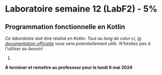 # Laboratoire semaine 12 (LabF2) - 5%
## Programmation fonctionnelle en Kotlin

*Ce laboratoire doit être réalisé en Kotlin. Tout au long de celui-ci, [la documentation officielle](https://kotlinlang.org/docs/basic-syntax.html) vous sera potentiellement utile. N'hésitez pas à l'utiliser au besoin!*

1. 

**À terminer et remettre au professeur pour le lundi 6 mai 2024**